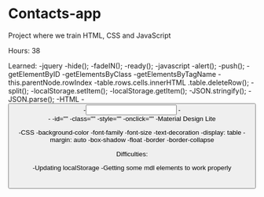 ﻿# Contacts-app

Project where we train HTML, CSS and JavaScript

Hours: 38

Learned:
-jquery
	-hide();
	-fadeIN();
	-ready();
-javascript
	-alert();
	-push();
	-getElementByID
	-getElementsByClass
	-getElementsByTagName
	-this.parentNode.rowIndex
	-table.rows.cells.innerHTML
	.table.deleteRow();
	-split();
	-localStorage.setItem();
	-localStorage.getItem();
	-JSON.stringify();
	-JSON.parse();
-HTML
	-<button>
	-<input>
	-<form>
	-<table>
	-id=""
	-class=""
	-style=""
	-onclick=""
	-Material Design Lite
	
-CSS
	-background-color
	-font-family
	-font-size
	-text-decoration
	-display: table
	-margin: auto
	-box-shadow
	-float
	-border
	-border-collapse

Difficulties:

-Updating localStorage
-Getting some mdl elements to work properly